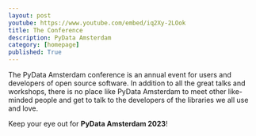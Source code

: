```yaml
---
layout: post
youtube: https://www.youtube.com/embed/iq2Xy-2LOok
title: The Conference
description: PyData Amsterdam
category: [homepage]
published: True
---
```


The PyData Amsterdam conference is an annual event for users and developers of open source software. In addition to all the great talks and workshops, there is no place like PyData Amsterdam to meet other like-minded people and get to talk to the developers of the libraries we all use and love.

Keep your eye out for **PyData Amsterdam 2023**! 